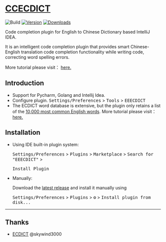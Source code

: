 # [CCECDICT](https://github.com/PonKing66/CCECDICT)


![Build](https://github.com/PonKing66/CCECDICT/workflows/Build/badge.svg)
[![Version](https://img.shields.io/jetbrains/plugin/v/22313.svg)](https://plugins.jetbrains.com/plugin/22313)
[![Downloads](https://img.shields.io/jetbrains/plugin/d/22313.svg)](https://plugins.jetbrains.com/plugin/22313)

<!-- Plugin description -->

Code completion plugin for English to Chinese Dictionary based IntelliJ  IDEA.

It is an intelligent code completion plugin that provides smart Chinese-English translation code completion functionality while writing code, correcting word spelling errors.

More tutorial please visit： [here.](https://github.com/PonKing66/CCECDICT)

## Introduction

- Support for Pycharm, Golang and Intellij Idea.
- Configure plugin. <kbd>Settings/Preferences</kbd> > <kbd>Tools</kbd> > <kbd>EEECDICT</kbd>
- The ECDICT word database is extensive, but the plugin only retains a list of the [10,000 most common English words](https://github.com/first20hours/google-10000-english). More tutorial please visit： [here.](https://github.com/PonKing66/CCECDICT)

<!-- Plugin description end -->
## Installation


- Using IDE built-in plugin system:


  <kbd>Settings/Preferences</kbd> > <kbd>Plugins</kbd> > <kbd>Marketplace</kbd> > <kbd>Search for "EEECDICT"</kbd> >


  <kbd>Install Plugin</kbd>


- Manually:


  Download the [latest release](https://github.com/PonKing66/dictionary-completion/releases/latest) and install it manually using


  <kbd>Settings/Preferences</kbd> > <kbd>Plugins</kbd> > <kbd>⚙️</kbd> > <kbd>Install plugin from disk...</kbd>


---


[template]: https://github.com/JetBrains/intellij-platform-plugin-template
[docs:plugin-description]: https://plugins.jetbrains.com/docs/intellij/plugin-user-experience.html#plugin-description-and-presentation

## Thanks

- [ECDICT](https://github.com/skywind3000/ECDICT.git) @skywind3000